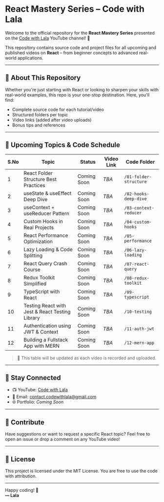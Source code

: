 # React Mastery Series – Code with Lala

Welcome to the official repository for the **React Mastery Series** presented on the [Code with Lala](https://www.youtube.com/@CodeWithLala) YouTube channel! 🚀

This repository contains source code and project files for all upcoming and published videos on **React** – from beginner concepts to advanced real-world applications.

---

## 📌 About This Repository

Whether you're just starting with React or looking to sharpen your skills with real-world examples, this repo is your one-stop destination. Here, you'll find:

- Complete source code for each tutorial/video
- Structured folders per topic
- Video links (added after video uploads)
- Bonus tips and references

---

## 📅 Upcoming Topics & Code Schedule

| S.No | Topic                               | Status       | Video Link                                 | Code Folder |
|------|-------------------------------------|--------------|---------------------------------------------|-------------|
| 1    | React Folder Structure Best Practices | Coming Soon | _TBA_                                       | `/01-folder-structure` |
| 2    | useState & useEffect Deep Dive       | Coming Soon | _TBA_                                       | `/02-hooks-deep-dive` |
| 3    | useContext + useReducer Pattern      | Coming Soon | _TBA_                                       | `/03-context-reducer` |
| 4    | Custom Hooks in Real Projects        | Coming Soon | _TBA_                                       | `/04-custom-hooks` |
| 5    | React Performance Optimization       | Coming Soon | _TBA_                                       | `/05-performance` |
| 6    | Lazy Loading & Code Splitting        | Coming Soon | _TBA_                                       | `/06-lazy-loading` |
| 7    | React Query Crash Course             | Coming Soon | _TBA_                                       | `/07-react-query` |
| 8    | Redux Toolkit Simplified             | Coming Soon | _TBA_                                       | `/08-redux-toolkit` |
| 9    | TypeScript with React                | Coming Soon | _TBA_                                       | `/09-typescript` |
| 10   | Testing React with Jest & React Testing Library | Coming Soon | _TBA_                                       | `/10-testing` |
| 11   | Authentication using JWT & Context   | Coming Soon | _TBA_                                       | `/11-auth-jwt` |
| 12   | Building a Fullstack App with MERN   | Coming Soon | _TBA_                                       | `/12-mern-app` |

> 🔄 This table will be updated as each video is recorded and uploaded.

---

## 🔗 Stay Connected

- 📺 YouTube: [Code with Lala](https://www.youtube.com/@CodeWithLala)
- 📧 Email: contact.codewithlala@gmail.com
- 🌐 Portfolio: _Coming Soon_

---

## 🤝 Contribute

Have suggestions or want to request a specific React topic? Feel free to open an issue or drop a comment on any YouTube video!

---

## 📜 License

This project is licensed under the MIT License. You are free to use the code with attribution.

---

Happy coding! 🚀  
**— Lala**

